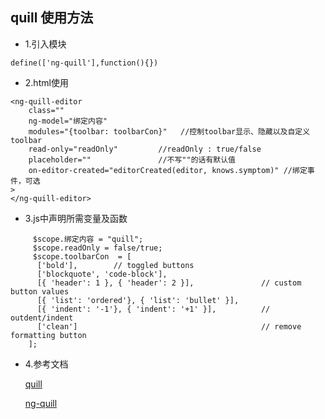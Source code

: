 ## quill 使用方法

* 1.引入模块
```
define(['ng-quill'],function(){})
```

* 2.html使用
```
<ng-quill-editor 
    class=""
    ng-model="绑定内容"
    modules="{toolbar: toolbarCon}"   //控制toolbar显示、隐藏以及自定义toolbar
    read-only="readOnly"         //readOnly : true/false
    placeholder=""               //不写""的话有默认值
    on-editor-created="editorCreated(editor, knows.symptom)" //绑定事件，可选
>
</ng-quill-editor>
```

* 3.js中声明所需变量及函数
```
     $scope.绑定内容 = "quill";
     $scope.readOnly = false/true;
     $scope.toolbarCon  = [
      ['bold'],        // toggled buttons
      ['blockquote', 'code-block'],
      [{ 'header': 1 }, { 'header': 2 }],               // custom button values
      [{ 'list': 'ordered'}, { 'list': 'bullet' }],
      [{ 'indent': '-1'}, { 'indent': '+1' }],          // outdent/indent
      ['clean']                                         // remove formatting button
    ];
```
* 4.参考文档

    [quill](https://quilljs.com/docs/quickstart/)

    [ng-quill](https://github.com/KillerCodeMonkey/ng-quill)